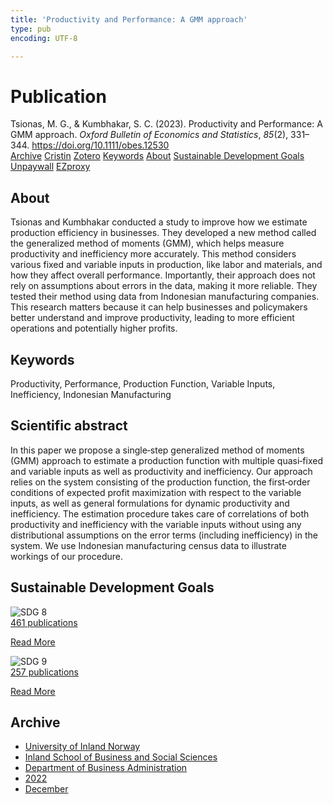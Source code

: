 ```yaml
---
title: 'Productivity and Performance: A GMM approach'
type: pub
encoding: UTF-8

---
```

<h1>Publication</h1>
<article id="csl-bib-container-7F6FWWB7" class="csl-bib-container">
  <div class="csl-bib-body"> <div class="csl-entry">Tsionas, M. G., &#38; Kumbhakar, S. C. (2023). Productivity and Performance: A GMM approach. <i>Oxford Bulletin of Economics and Statistics</i>, <i>85</i>(2), 331–344. <a href="https://doi.org/10.1111/obes.12530">https://doi.org/10.1111/obes.12530</a></div> </div>
  <div class="csl-bib-buttons">
    <a href="#taxonomy-article-7F6FWWB7" alt="archive" class="csl-bib-button">Archive</a>
    <a href="https://app.cristin.no/results/show.jsf?id=2094412" alt="Cristin" class="csl-bib-button">Cristin</a>
    <a href="http://zotero.org/groups/5881554/items/7F6FWWB7" alt="Zotero" class="csl-bib-button">Zotero</a>
    <a href="#keywords-article-7F6FWWB7" alt="keywords" class="csl-bib-button">Keywords</a>
    <a href="#about-article-7F6FWWB7" alt="about_pub" class="csl-bib-button">About</a>
    <a href="#sdg-article-7F6FWWB7" alt="sdg" class="csl-bib-button">Sustainable Development Goals</a>
    <a href="https://doi.org/10.1111/obes.12530" alt="Unpaywall" class="csl-bib-button">Unpaywall</a>
    <a href="https://doi.org/10.1111/obes.12530" alt="EZproxy" class="csl-bib-button">EZproxy</a>
  </div>
  <div id="csl-bib-meta-container-7F6FWWB7"></div>
</article>
<div id="csl-bib-meta-7F6FWWB7" class="csl-bib-meta">
  <article id="about-article-7F6FWWB7" class="about_pub-article">
    <h1>About</h1>
    Tsionas and Kumbhakar conducted a study to improve how we estimate production efficiency in businesses. They developed a new method called the generalized method of moments (GMM), which helps measure productivity and inefficiency more accurately. This method considers various fixed and variable inputs in production, like labor and materials, and how they affect overall performance. Importantly, their approach does not rely on assumptions about errors in the data, making it more reliable. They tested their method using data from Indonesian manufacturing companies. This research matters because it can help businesses and policymakers better understand and improve productivity, leading to more efficient operations and potentially higher profits.
  </article>
  <article id="keywords-article-7F6FWWB7" class="keywords-article">
    <h1>Keywords</h1>
    Productivity, Performance, Production Function, Variable Inputs, Inefficiency, Indonesian Manufacturing
  </article>
  <article id="abstract-article-7F6FWWB7" class="abstract-article">
    <h1>Scientific abstract</h1>
    In this paper we propose a single‐step generalized method of moments (GMM) approach to estimate a production function with multiple quasi‐fixed and variable inputs as well as productivity and inefficiency. Our approach relies on the system consisting of the production function, the first‐order conditions of expected profit maximization with respect to the variable inputs, as well as general formulations for dynamic productivity and inefficiency. The estimation procedure takes care of correlations of both productivity and inefficiency with the variable inputs without using any distributional assumptions on the error terms (including inefficiency) in the system. We use Indonesian manufacturing census data to illustrate workings of our procedure.
  </article>
  <article id="sdg-article-7F6FWWB7" class="sdg-article">
    <h1>Sustainable Development Goals</h1>
    <div class="sdg-container"><div id="sdg8" class="sdg">
        <img src="{{< params subfolder >}}images/sdg/sdg08_en.png" class="image" alt="SDG 8">
        <div class="sdg-overlay">
          <a href="/en/archive/?key=?sdg=8#archive" class="sdg-publication-count"><span>461</span> publications</a>
          <p><a href="https://sdgs.un.org/goals/goal8" class="sdg-read-more">Read More</a></p>
        </div>
      </div> <div id="sdg9" class="sdg">
        <img src="{{< params subfolder >}}images/sdg/sdg09_en.png" class="image" alt="SDG 9">
        <div class="sdg-overlay">
          <a href="/en/archive/?key=?sdg=9#archive" class="sdg-publication-count"><span>257</span> publications</a>
          <p><a href="https://sdgs.un.org/goals/goal9" class="sdg-read-more">Read More</a></p>
        </div>
      </div></div>
  </article>
  <article id="taxonomy-article-7F6FWWB7" class="taxonomy-article">
    <h1>Archive</h1>
    <ul>
      <li>
        <a href="/en/archive/?key=3DCRN523">University of Inland Norway</a>
      </li>
      <li>
        <a href="/en/archive/?key=DU8Q9LN9">Inland School of Business and Social Sciences</a>
      </li>
      <li>
        <a href="/en/archive/?key=3IQA89I8">Department of Business Administration</a>
      </li>
      <li>
        <a href="/en/archive/?key=6THNNMZZ">2022</a>
      </li>
      <li>
        <a href="/en/archive/?key=BXLDSM7Q">December</a>
      </li>
    </ul>
  </article>
</div>

